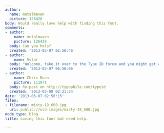 ```yaml
---
author:
  name: metalmaven
  picture: 126428
body: Would really love help with finding this font.
comments:
- author:
    name: metalmaven
    picture: 126428
  body: Can you help?
  created: '2013-03-07 02:56:46'
- author:
    name: 5star
  body: "Welcome, take it over to the Type ID forum and you might get a quicker answer.\r\n\r\nn."
  created: '2013-03-07 06:56:06'
- author:
    name: Chris Dean
    picture: 111971
  body: Re-post on http://typophile.com/typeid
  created: '2013-03-08 02:21:24'
date: '2013-03-07 02:56:15'
files:
- filename: misty-19_600.jpg
  uri: public://old-images/misty-19_600.jpg
node_type: blog
title: Loving this font but need help.

---
```

